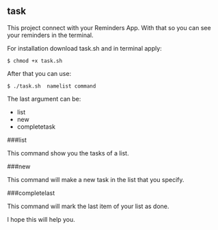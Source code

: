 task
----

This project connect with your Reminders App. With that so you can see your reminders in the terminal.

For installation download task.sh and in terminal apply:

	$ chmod +x task.sh

After that you can use:

	$ ./task.sh  namelist command

The last argument can be:
- list 
- new
- completetask 

###list

This command show you the tasks of a list.

###new 

This command will make a new task in the list that you specify.

###completelast

This command will mark the last item of your list as done.




I hope this will help you.
